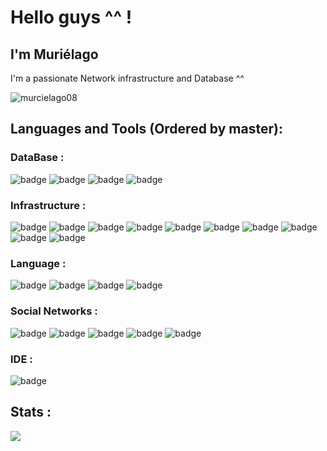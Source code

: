 # Hello guys ^^ !

## I'm Muriélago

I'm a passionate Network infrastructure and Database ^^

<p align="left"> <img src="https://komarev.com/ghpvc/?username=murcielago08&label=Profile%20views&color=0e75b6&style=flat" alt="murcielago08" /> </p>

## Languages and Tools (Ordered by master):

### DataBase :

![badge](https://img.shields.io/badge/Sqlite-003B57?style=for-the-badge&logo=sqlite&logoColor=white)
![badge](https://img.shields.io/badge/MySQL-005C84?style=for-the-badge&logo=mysql&logoColor=white)
![badge](https://img.shields.io/badge/dbeaver-382923?style=for-the-badge&logo=dbeaver&logoColor=white)
![badge](https://img.shields.io/badge/MariaDB-003545?style=for-the-badge&logo=mariadb&logoColor=white)

### Infrastructure :

![badge](https://img.shields.io/badge/Debian-A81D33?style=for-the-badge&logo=debian&logoColor=white)
![badge](https://img.shields.io/badge/Linux-FCC624?style=for-the-badge&logo=linux&logoColor=black)
![badge](https://img.shields.io/badge/Red%20Hat-EE0000?style=for-the-badge&logo=redhat&logoColor=white)
![badge](https://img.shields.io/badge/VirtualBox-21416b?style=for-the-badge&logo=VirtualBox&logoColor=white)
![badge](https://img.shields.io/badge/Vagrant-1868F2?style=for-the-badge&logo=Vagrant&logoColor=white)
![badge](https://img.shields.io/badge/Ansible-000000?style=for-the-badge&logo=ansible&logoColor=white)
![badge](https://img.shields.io/badge/Nginx-009639?style=for-the-badge&logo=nginx&logoColor=white)
![badge](https://img.shields.io/badge/Docker-2CA5E0?style=for-the-badge&logo=docker&logoColor=white)
![badge](https://img.shields.io/badge/VMware-231f20?style=for-the-badge&logo=VMware&logoColor=white)
![badge](https://img.shields.io/badge/Apache-D22128?style=for-the-badge&logo=Apache&logoColor=white)

### Language :

![badge](https://img.shields.io/badge/Python-FFD43B?style=for-the-badge&logo=python&logoColor=blue)
![badge](https://img.shields.io/badge/Go-00ADD8?style=for-the-badge&logo=go&logoColor=white)
![badge](https://img.shields.io/badge/Shell_Script-121011?style=for-the-badge&logo=gnu-bash&logoColor=white)
![badge](https://img.shields.io/badge/Markdown-000000?style=for-the-badge&logo=markdown&logoColor=white)

### Social Networks :

![badge](https://img.shields.io/badge/Twitter-1DA1F2?style=for-the-badge&logo=twitter&logoColor=white)
![badge](https://img.shields.io/badge/X-000000?style=for-the-badge&logo=x&logoColor=white)
![badge](https://img.shields.io/badge/GitHub-100000?style=for-the-badge&logo=github&logoColor=white)
![badge](https://img.shields.io/badge/Trello-0052CC?style=for-the-badge&logo=trello&logoColor=white)
![badge](https://img.shields.io/badge/LinkedIn-0077B5?style=for-the-badge&logo=linkedin&logoColor=white)

### IDE :

![badge](https://img.shields.io/badge/VSCode-0078D4?style=for-the-badge&logo=visual%20studio%20code&logoColor=white)



## Stats :
![](https://github-readme-stats.vercel.app/api/top-langs/?username=murcielago08&theme=vue-dark&hide_border=true&include_all_commits=true&count_private=true&layout=donut)